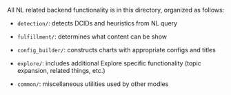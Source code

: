 All NL related backend functionality is in this directory, organized as follows:

* `detection/`: detects DCIDs and heuristics from NL query

* `fulfillment/`: determines what content can be show

* `config_builder/`: constructs charts with appropriate configs and titles 

* `explore/`: includes additional Explore specific functionality (topic expansion, related things, etc.)

* `common/`: miscellaneous utilities used by other modles